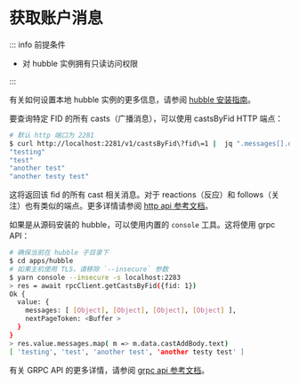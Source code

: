 # 获取账户消息

::: info 前提条件

- 对 hubble 实例拥有只读访问权限

:::

有关如何设置本地 hubble 实例的更多信息，请参阅 [hubble 安装指南](/hubble/install)。

要查询特定 FID 的所有 casts（广播消息），可以使用 castsByFid HTTP 端点：

```bash
# 默认 http 端口为 2281
$ curl http://localhost:2281/v1/castsByFid\?fid\=1 |  jq ".messages[].data.castAddBody.text | select( . != null)"
"testing"
"test"
"another test"
"another testy test"
```

这将返回该 fid 的所有 cast 相关消息。对于 reactions（反应）和 follows（关注）也有类似的端点。更多详情请参阅 [http api 参考文档](/reference/hubble/httpapi/httpapi)。

如果是从源码安装的 hubble，可以使用内置的 `console` 工具。这将使用 grpc API：

```bash
# 确保当前在 hubble 子目录下
$ cd apps/hubble
# 如果主机使用 TLS，请移除 `--insecure` 参数
$ yarn console --insecure -s localhost:2283
> res = await rpcClient.getCastsByFid({fid: 1})
Ok {
  value: {
    messages: [ [Object], [Object], [Object], [Object] ],
    nextPageToken: <Buffer >
  }
}
> res.value.messages.map( m => m.data.castAddBody.text)
[ 'testing', 'test', 'another test', 'another testy test' ]
```

有关 GRPC API 的更多详情，请参阅 [grpc api 参考文档](/reference/hubble/grpcapi/grpcapi)。
